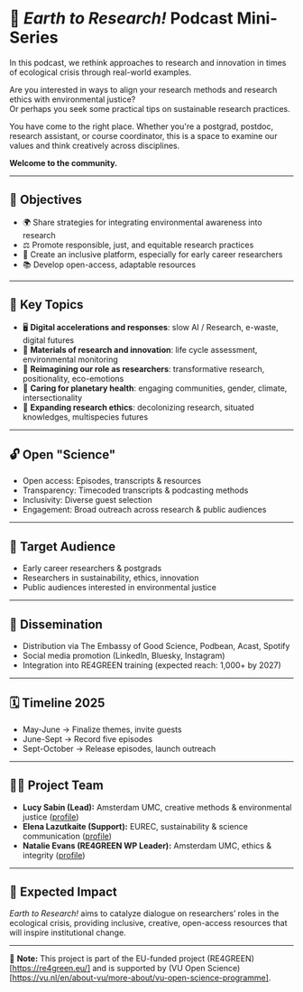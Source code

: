 # 🌿 *Earth to Research!* Podcast Mini-Series

In this podcast, we rethink approaches to research and innovation in times of ecological crisis through real-world examples.

Are you interested in ways to align your research methods and research ethics with environmental justice?  
Or perhaps you seek some practical tips on sustainable research practices.

You have come to the right place. Whether you're a postgrad, postdoc, research assistant, or course coordinator, this is a space to examine our values and think creatively across disciplines.

**Welcome to the community.**

---

## 🎯 Objectives

- 🌍 Share strategies for integrating environmental awareness into research
- ⚖️ Promote responsible, just, and equitable research practices  
- 💬 Create an inclusive platform, especially for early career researchers 
- 📚 Develop open-access, adaptable resources

---

## 🔑 Key Topics

- 🖥️ **Digital accelerations and responses**: slow AI / Research, e-waste, digital futures  
- 🧫 **Materials of research and innovation**: life cycle assessment, environmental monitoring  
- 🧠 **Reimagining our role as researchers**: transformative research, positionality, eco-emotions  
- 🤝 **Caring for planetary health**: engaging communities, gender, climate, intersectionality  
- 🌱 **Expanding research ethics**: decolonizing research, situated knowledges, multispecies futures

---

## 🔓 Open "Science"

- Open access: Episodes, transcripts & resources  
- Transparency: Timecoded transcripts & podcasting methods  
- Inclusivity: Diverse guest selection  
- Engagement: Broad outreach across research & public audiences

---

## 👥 Target Audience

- Early career researchers & postgrads  
- Researchers in sustainability, ethics, innovation  
- Public audiences interested in environmental justice

---

## 📢 Dissemination

- Distribution via The Embassy of Good Science, Podbean, Acast, Spotify  
- Social media promotion (LinkedIn, Bluesky, Instagram)  
- Integration into RE4GREEN training (expected reach: 1,000+ by 2027)

---

## 🗓️ Timeline 2025

- May-June → Finalize themes, invite guests
- June-Sept → Record five episodes
- Sept-October → Release episodes, launch outreach

---

## 👩‍🔬 Project Team

- **Lucy Sabin (Lead):** Amsterdam UMC, creative methods & environmental justice ([profile](https://lucyrose93.github.io/aerography/about.html))  
- **Elena Lazutkaite (Support):** EUREC, sustainability & science communication ([profile](https://www.tmg-thinktank.com/speaker/elena-lazutkaite))
- **Natalie Evans (RE4GREEN WP Leader):** Amsterdam UMC, ethics & integrity ([profile](https://www.amsterdamumc.org/en/research/researchers/natalie-evans.htm))

---

## 🌟 Expected Impact

*Earth to Research!* aims to catalyze dialogue on researchers’ roles in the ecological crisis, providing inclusive, creative, open-access resources that will inspire institutional change.

---

📂 **Note:** This project is part of the EU-funded project (RE4GREEN)[https://re4green.eu/] and is supported by (VU Open Science)[https://vu.nl/en/about-vu/more-about/vu-open-science-programme].
